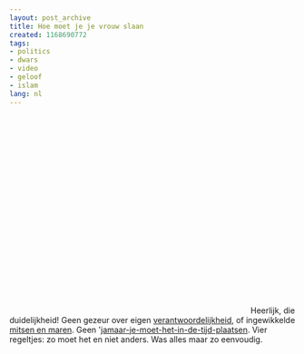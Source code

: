 ```yaml
---
layout: post_archive
title: Hoe moet je je vrouw slaan
created: 1168690772
tags:
- politics
- dwars
- video
- geloof
- islam
lang: nl
---
```

<object width="425" height="350"><param name="movie" value="http://www.youtube.com/v/Wp3Eam5FX58" /><param name="wmode" value="transparent" /><embed src="http://www.youtube.com/v/Wp3Eam5FX58" type="application/x-shockwave-flash" wmode="transparent" width="425" height="350"></embed></object>Heerlijk, die duidelijkheid! Geen gezeur over eigen [verantwoordelijkheid](http://nl.wikipedia.org/wiki/Humanisme), of ingewikkelde [mitsen en maren](http://nl.wikipedia.org/wiki/Ietsisme). Geen '[jamaar-je-moet-het-in-de-tijd-plaatsen](http://nl.wikipedia.org/wiki/Inquisitie). Vier regeltjes: zo moet het en niet anders. Was alles maar zo eenvoudig. 
